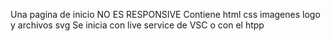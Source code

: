 Una pagina de inicio NO ES RESPONSIVE 
Contiene html css imagenes logo y archivos svg
Se inicia con live service de VSC o con el htpp
